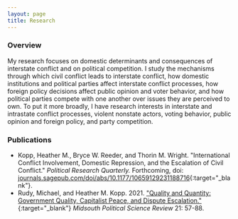 ```yaml
---
layout: page
title: Research
---
```

### Overview
My research focuses on domestic determinants and consequences of interstate conflict and on political competition. I study the mechanisms through which civil conflict leads to interstate conflict, how domestic institutions and political parties affect interstate conflict processes, how foreign policy decisions affect public opinion and voter behavior, and how political parties compete with one another over issues they are perceived to own. To put it more broadly, I have research interests in interstate and intrastate conflict processes, violent nonstate actors, voting behavior, public opinion and foreign policy, and party competition. 

### Publications
- Kopp, Heather M., Bryce W. Reeder, and Thorin M. Wright. "International Conflict Involvement, Domestic Repression, and the Escalation of Civil Conflict." _Political Research Quarterly._ Forthcoming, doi: [journals.sagepub.com/doi/abs/10.1177/10659129231188716](https://journals.sagepub.com/doi/abs/10.1177/10659129231188716){:target="_blank"}.
- Rudy, Michael, and Heather M. Kopp. 2021. ["Quality and Quantity: Government Quality, Capitalist Peace, and Dispute Escalation."](https://www.arkpsa.org/wp-content/uploads/2021/08/MPSR-Vol-21-03-Rudy.pdf){:target="_blank"} _Midsouth Political Science Review_ 21: 57-88.  
